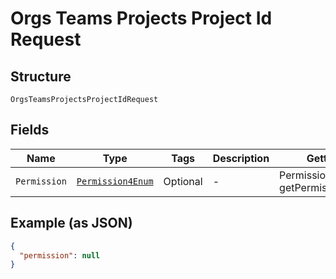 
# Orgs Teams Projects Project Id Request

## Structure

`OrgsTeamsProjectsProjectIdRequest`

## Fields

| Name | Type | Tags | Description | Getter | Setter |
|  --- | --- | --- | --- | --- | --- |
| `Permission` | [`Permission4Enum`](../../doc/models/permission-4-enum.md) | Optional | - | Permission4Enum getPermission() | setPermission(Permission4Enum permission) |

## Example (as JSON)

```json
{
  "permission": null
}
```

